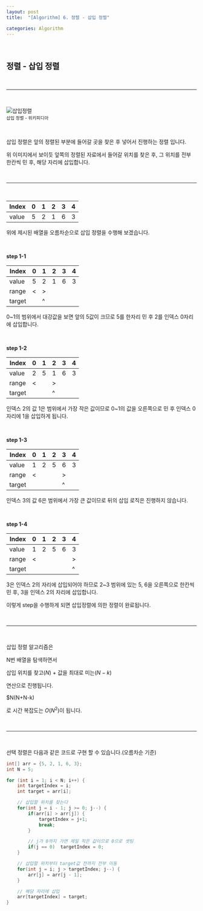 ```yaml
---
layout: post
title:  "[Algorithm] 6. 정렬 - 삽입 정렬"

categories: Algorithm
---
```


<br>

## 정렬 - 삽입 정렬

<br>

***

<br>

![삽입정렬](https://upload.wikimedia.org/wikipedia/commons/4/42/Insertion_sort.gif)<br>
<small>삽입 정렬 - 위키피디아</small>

<br>

삽입 정렬은 앞의 정렬된 부분에 들어갈 곳을 찾은 후 넣어서 진행하는 정렬 입니다.

위 이미지에서 보이듯 앞쪽의 정렬된 자료에서 들어갈 위치를 찾은 후, 그 위치를 전부 한칸씩 민 후, 해당 자리에 삽입합니다.

<br>

***

<br>

| Index | 0 | 1 | 2 | 3 | 4 |
|---|---|---|---|---|---|
|value| 5 | 2 | 1 | 6 | 3 |

위에 제시된 배열을 오름차순으로 삽입 정렬을 수행해 보겠습니다.

<br>

**step 1-1**

| Index | 0 | 1 | 2 | 3 | 4 |
|---|---|---|---|---|---|
|value| 5 | 2 | 1 | 6 | 3 |
|range|<|>| | | |
|target||^||||

0~1의 범위에서 대강값을 보면 앞의 5값이 크므로 5를 한자리 민 후 2를 인덱스 0자리에 삽입합니다.

<br>

**step 1-2**

| Index | 0 | 1 | 2 | 3 | 4 |
|---|---|---|---|---|---|
|value| 2 | 5 | 1 | 6 | 3 |
|range|<||> | | |
|target|||^|||

인덱스 2의 값 1은 범위에서 가장 작은 값이므로 0~1의 값을 오른쪽으로 민 후 인덱스 0 자리에 1을 삽입하게 됩니다.

<br>

**step 1-3**

| Index | 0 | 1 | 2 | 3 | 4 |
|---|---|---|---|---|---|
|value| 1 | 2 | 5 | 6 | 3 |
|range|<|||>| |
|target||||^||

인덱스 3의 값 6은 범위에서 가장 큰 값이므로 뒤의 삽입 로직은 진행하지 않습니다.

<br>

**step 1-4**

| Index | 0 | 1 | 2 | 3 | 4 |
|---|---|---|---|---|---|
|value| 1 | 2 | 5 | 6 | 3 |
|range|<||||>|
|target|||||^|

3은 인덱스 2의 자리에 삽입되어야 하므로 2~3 범위에 있는 5, 6을 오른쪽으로 한칸씩 민 후, 3을 인덱스 2의 자리에 삽입합니다.

이렇게 step을 수행하게 되면 삽입정렬에 의한 정렬이 완료됩니다.

<br>

***

<br>

삽입 정렬 알고리즘은 

N번 배열을 탐색하면서

삽입 위치를 찾고($N$) + 값을 최대로 미는($N-k$)

연산으로 진행됩니다.

$N(N+N-k)

로 시간 복잡도는 $O(N^{2})$이 됩니다.

<br>

***

<br>

선택 정렬은 다음과 같은 코드로 구현 할 수 있습니다.(오름차순 기준)

```java
int[] arr = {5, 2, 1, 6, 3};
int N = 5;

for (int i = 1; i < N; i++) {
    int targetIndex = i;
    int target = arr[i];

    // 삽입할 위치를 찾는다
    for(int j = i - 1; j >= 0; j--) {
        if(arr[i] > arr[j]) {
            targetIndex = j+1;
            break;
        }

        // j가 0까지 가면 제일 작은 값이므로 0으로 셋팅
        if(j == 0)  targetIndex = 0;
    }

    // 삽입할 위치부터 target값 전까지 전부 이동
    for(int j = i; j > targetIndex; j--) {
        arr[j] = arr[j - 1];
    }

    // 해당 자리에 삽입
    arr[targetIndex] = target;
}
```